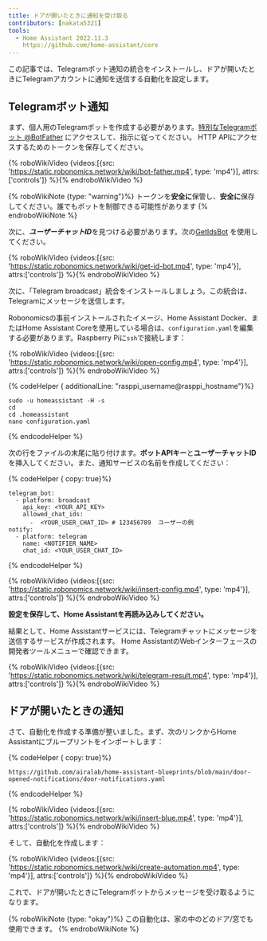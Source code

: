 ```yaml
---
title: ドアが開いたときに通知を受け取る
contributors: [nakata5321]
tools:
  - Home Assistant 2022.11.3
    https://github.com/home-assistant/core
---
```


この記事では、Telegramボット通知の統合をインストールし、ドアが開いたときにTelegramアカウントに通知を送信する自動化を設定します。

## Telegramボット通知

まず、個人用のTelegramボットを作成する必要があります。[特別なTelegramボット @BotFather](https://t.me/botfather) にアクセスして、指示に従ってください。
HTTP APIにアクセスするためのトークンを保存してください。

{% roboWikiVideo {videos:[{src: 'https://static.robonomics.network/wiki/bot-father.mp4', type: 'mp4'}], attrs:['controls']} %}{% endroboWikiVideo %}

{% roboWikiNote {type: "warning"}%} トークンを**安全に**保管し、**安全に**保存してください。誰でもボットを制御できる可能性があります
{% endroboWikiNote %}

次に、***ユーザーチャットID***を見つける必要があります。次の[GetIdsBot](https://t.me/getidsbot) を使用してください。

{% roboWikiVideo {videos:[{src: 'https://static.robonomics.network/wiki/get-id-bot.mp4', type: 'mp4'}], attrs:['controls']} %}{% endroboWikiVideo %}

次に、「Telegram broadcast」統合をインストールしましょう。この統合は、Telegramにメッセージを送信します。

Robonomicsの事前インストールされたイメージ、Home Assistant Docker、またはHome Assistant Coreを使用している場合は、`configuration.yaml`を編集する必要があります。Raspberry Piに`ssh`で接続します：

{% roboWikiVideo {videos:[{src: 'https://static.robonomics.network/wiki/open-config.mp4', type: 'mp4'}], attrs:['controls']} %}{% endroboWikiVideo %}

{% codeHelper { additionalLine: "rasppi_username@rasppi_hostname"}%}

```shell
sudo -u homeassistant -H -s
cd
cd .homeassistant
nano configuration.yaml
```

{% endcodeHelper %}

次の行をファイルの末尾に貼り付けます。**ボットAPIキー**と**ユーザーチャットID**を挿入してください。また、通知サービスの名前を作成してください：

{% codeHelper { copy: true}%}

```shell
telegram_bot:
  - platform: broadcast
    api_key: <YOUR_API_KEY>
    allowed_chat_ids:
      -  <YOUR_USER_CHAT_ID> # 123456789  ユーザーの例
notify:
  - platform: telegram
    name: <NOTIFIER_NAME>
    chat_id: <YOUR_USER_CHAT_ID>
```

{% endcodeHelper %}

{% roboWikiVideo {videos:[{src: 'https://static.robonomics.network/wiki/insert-config.mp4', type: 'mp4'}], attrs:['controls']} %}{% endroboWikiVideo %}

**設定を保存して、Home Assistantを再読み込みしてください。**

結果として、Home Assistantサービスには、Telegramチャットにメッセージを送信するサービスが作成されます。
Home AssistantのWebインターフェースの開発者ツールメニューで確認できます。

{% roboWikiVideo {videos:[{src: 'https://static.robonomics.network/wiki/telegram-result.mp4', type: 'mp4'}], attrs:['controls']} %}{% endroboWikiVideo %}

## ドアが開いたときの通知

さて、自動化を作成する準備が整いました。まず、次のリンクからHome Assistantにブループリントをインポートします：

{% codeHelper { copy: true}%}

```shell
https://github.com/airalab/home-assistant-blueprints/blob/main/door-opened-notifications/door-notifications.yaml
```

{% endcodeHelper %}

{% roboWikiVideo {videos:[{src: 'https://static.robonomics.network/wiki/insert-blue.mp4', type: 'mp4'}], attrs:['controls']} %}{% endroboWikiVideo %}

そして、自動化を作成します：

{% roboWikiVideo {videos:[{src: 'https://static.robonomics.network/wiki/create-automation.mp4', type: 'mp4'}], attrs:['controls']} %}{% endroboWikiVideo %}

これで、ドアが開いたときにTelegramボットからメッセージを受け取るようになります。

{% roboWikiNote {type: "okay"}%} この自動化は、家の中のどのドア/窓でも使用できます。
{% endroboWikiNote %}